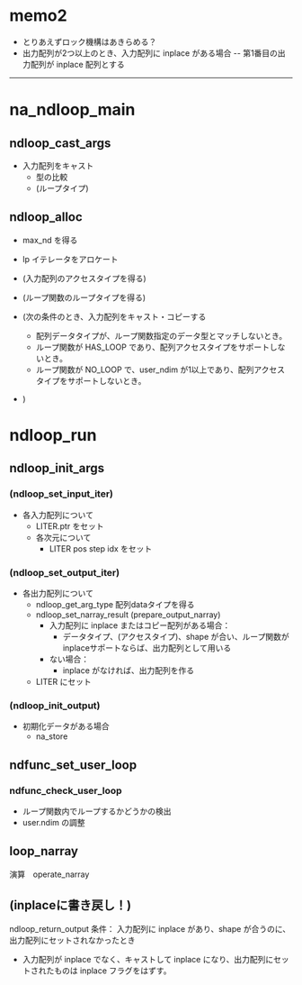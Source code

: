 # memo2
- とりあえずロック機構はあきらめる？
- 出力配列が2つ以上のとき、入力配列に inplace がある場合
-- 第1番目の出力配列が inplace 配列とする

-------

# na_ndloop_main
## ndloop_cast_args
- 入力配列をキャスト
  - 型の比較
  - (ループタイプ)

## ndloop_alloc
- max_nd を得る
- lp イテレータをアロケート

- (入力配列のアクセスタイプを得る)
- (ループ関数のループタイプを得る)
- (次の条件のとき、入力配列をキャスト・コピーする
  - 配列データタイプが、ループ関数指定のデータ型とマッチしないとき。
  - ループ関数が HAS_LOOP であり、配列アクセスタイプをサポートしないとき。
  - ループ関数が NO_LOOP で、user_ndim が1以上であり、配列アクセスタイプをサポートしないとき。
- )

# ndloop_run
## ndloop_init_args

### (ndloop_set_input_iter)
- 各入力配列について
  - LITER.ptr をセット
  - 各次元について
    - LITER pos step idx をセット

### (ndloop_set_output_iter)
- 各出力配列について
  - ndloop_get_arg_type 配列dataタイプを得る
  - ndloop_set_narray_result (prepare_output_narray)
    - 入力配列に inplace またはコピー配列がある場合：
      - データタイプ、(アクセスタイプ)、shape が合い、ループ関数がinplaceサポートならば、出力配列として用いる
    - ない場合：
      - inplace がなければ、出力配列を作る
  - LITER にセット

### (ndloop_init_output)
- 初期化データがある場合
  - na_store

## ndfunc_set_user_loop
### ndfunc_check_user_loop
- ループ関数内でループするかどうかの検出
- user.ndim の調整

## loop_narray
演算　operate_narray

## (inplaceに書き戻し！)
ndloop_return_output
条件： 入力配列に inplace があり、shape が合うのに、出力配列にセットされなかったとき

- 入力配列が inplace でなく、キャストして inplace になり、出力配列にセットされたものは
  inplace フラグをはずす。
